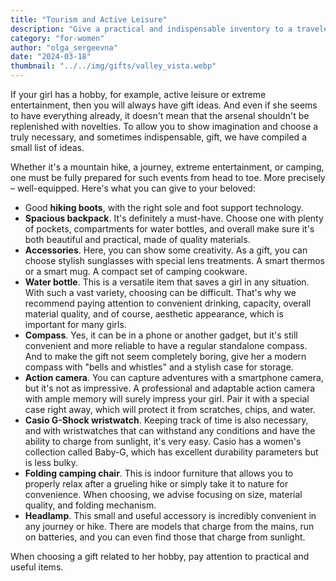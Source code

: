 ```yaml
---
title: "Tourism and Active Leisure"
description: "Give a practical and indispensable inventory to a traveler and adventure-seeking girl!"
category: "for-women"
author: "olga_sergeevna"
date: "2024-03-18"
thumbnail: "../../img/gifts/valley_vista.webp"
---
```


If your girl has a hobby, for example, active leisure or extreme entertainment, then you will always have gift ideas. And even if she seems to have everything already, it doesn't mean that the arsenal shouldn't be replenished with novelties. To allow you to show imagination and choose a truly necessary, and sometimes indispensable, gift, we have compiled a small list of ideas.

Whether it's a mountain hike, a journey, extreme entertainment, or camping, one must be fully prepared for such events from head to toe. More precisely – well-equipped. Here's what you can give to your beloved:

- Good **hiking boots**, with the right sole and foot support technology.
- **Spacious backpack**. It's definitely a must-have. Choose one with plenty of pockets, compartments for water bottles, and overall make sure it's both beautiful and practical, made of quality materials.
- **Accessories**. Here, you can show some creativity. As a gift, you can choose stylish sunglasses with special lens treatments. A smart thermos or a smart mug. A compact set of camping cookware.
- **Water bottle**. This is a versatile item that saves a girl in any situation. With such a vast variety, choosing can be difficult. That's why we recommend paying attention to convenient drinking, capacity, overall material quality, and of course, aesthetic appearance, which is important for many girls.
- **Compass**. Yes, it can be in a phone or another gadget, but it's still convenient and more reliable to have a regular standalone compass. And to make the gift not seem completely boring, give her a modern compass with "bells and whistles" and a stylish case for storage.
- **Action camera**. You can capture adventures with a smartphone camera, but it's not as impressive. A professional and adaptable action camera with ample memory will surely impress your girl. Pair it with a special case right away, which will protect it from scratches, chips, and water.
- **Casio G-Shock wristwatch**. Keeping track of time is also necessary, and with wristwatches that can withstand any conditions and have the ability to charge from sunlight, it's very easy. Casio has a women's collection called Baby-G, which has excellent durability parameters but is less bulky.
- **Folding camping chair**. This is indoor furniture that allows you to properly relax after a grueling hike or simply take it to nature for convenience. When choosing, we advise focusing on size, material quality, and folding mechanism.
- **Headlamp**. This small and useful accessory is incredibly convenient in any journey or hike. There are models that charge from the mains, run on batteries, and you can even find those that charge from sunlight.

When choosing a gift related to her hobby, pay attention to practical and useful items.

